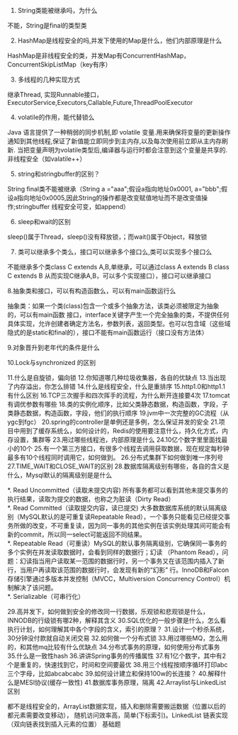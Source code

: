 
1. String类能被继承吗，为什么  
>
不能，String是final的类型类

2. HashMap是线程安全的吗,并发下使用的Map是什么，他们内部原理是什么  
>
HashMap是非线程安全的类，并发Map有ConcurrentHashMap，ConcurrentSkipListMap（key有序）

3. 多线程的几种实现方式  
>
继承Thread,  实现Runnable接口，ExecutorService,Executors,Callable,Future,ThreadPoolExecutor

4. volatile的作用，能代替锁么
>
Java 语言提供了一种稍弱的同步机制,即 volatile 变量.用来确保将变量的更新操作通知到其他线程,保证了新值能立即同步到主内存,以及每次使用前立即从主内存刷新. 当把变量声明为volatile类型后,编译器与运行时都会注意到这个变量是共享的. 非线程安全（如valatile++）

5. string和stringbuffer的区别？  
>
String final类不能被继承（String a ="aaa";假设a指向地址0x0001, a="bbb";假设a指向地址0x0005,因此String的操作都是改变赋值地址而不是改变值操作;stringbuffer 线程安全可变，如append）

6. sleep和wait的区别   
>
sleep()属于Thread，sleep()没有释放锁，；而wait()属于Object，释放锁

7. 类可以继承多个类么，接口可以继承多个接口么,类可以实现多个接口么  
>
 不能继承多个类class C extends A,B,单继承，可以通过class A extends B class C extends B 从而实现C继承A,B，可以多个实现接口），接口可以继承接口

8.抽象类和接口，可以有构造函数么，可以有main函数运行么
>
抽象类：如果一个类(class)包含一个或多个抽象方法，该类必须被限定为抽象的，可以有main函数
接口，interface关键字产生一个完全抽象的类，不提供任何具体实现，允许创建者确定方法名，参数列表，返回类型。也可以包含域（这些域隐式的是static和final的），接口不能有main函数运行（接口没有方法体）

9.对象晋升到老年代的条件是什么
>

10.Lock与synchronized 的区别
>

11.什么是自旋锁，偏向锁
12.你知道哪几种垃圾收集器，各自的优缺点
13.当出现了内存溢出，你怎么排错
14.什么是线程安全，什么是重排序
15.http1.0和http1.1有什么区别
16.TCP三次握手和四次挥手的流程，为什么断开连接要4次
17.tomcat有调优参数有哪些
18.类的实例化顺序，比如父类静态数据，构造函数，字段，子类静态数据，构造函数，字段，他们的执行顺序
19.jvm中一次完整的GC流程（从ygc到fgc）
20.spring的controller是单例还是多例，怎么保证并发的安全
21.项目中用到了缓存系统么，如何设计的，Redis的使用要注意什么，持久化方式，内存设置，集群等
23.用过哪些线程池，内部原理是什么
24.10亿个数字里里面找最小的10个
25.有一个第三方接口，有很多个线程去调用获取数据，现在规定每秒钟最多有10个线程同时调用它，如何做到。
26.分布式集群下如何做到唯一序列号
27.TIME_WAIT和CLOSE_WAIT的区别
28.数据库隔离级别有哪些，各自的含义是什么，Mysql默认的隔离级别是是什么
>
*. Read Uncommitted（读取未提交内容)   所有事务都可以看到其他未提交事务的执行结果，读取为提交的数据，也称之为脏读（Dirty Read）  
*. Read Committed（读取提交内容，读已提交)  大多数数据库系统的默认隔离级别（MySQL默认的是可重复读Repeatable Read），一个事务只能看见已经提交事务所做的改变，不可重复读，因为同一事务的其他实例在该实例处理其间可能会有新的commit，所以同一select可能返回不同结果。  
*. Repeatable Read（可重读）MySQL的默认事务隔离级别，它确保同一事务的多个实例在并发读取数据时，会看到同样的数据行；幻读 （Phantom Read），问题：幻读指当用户读取某一范围的数据行时，另一个事务又在该范围内插入了新行，当用户再读取该范围的数据行时，会发现有新的“幻影” 行。InnoDB和Falcon存储引擎通过多版本并发控制（MVCC，Multiversion Concurrency Control）机制解决了该问题。  
*. Serializable（可串行化）

29.高并发下，如何做到安全的修改同一行数据，乐观锁和悲观锁是什么，INNODB的行级锁有哪2种，解释其含义
30.SQL优化的一般步骤是什么，怎么看执行计划，如何理解其中各个字段的含义，索引的原理？
31.设计一个秒杀系统，30分钟没付款就自动关闭交易
32.如何做一个分布式锁
33.用过哪些MQ，怎么用的，和其他mq比较有什么优缺点
34.分布式事务的原理，如何使用分布式事务
35.什么是一致性hash
36.讲讲Spring事务的传播属性
37.有1亿个数字，其中有2个是重复的，快速找到它，时间和空间要最优
38.用三个线程按顺序循环打印abc三个字母，比如abcabcabc
39.如何设计建立和保持100w的长连接？
40.解释什么是MESI协议(缓存一致性)
41.数据库事务原理，隔离
42.Arraylist与LinkedList区别
>
都不是线程安全的，ArrayList数据实现，插入和删除需要搬运数据（位置以后的都元素需要改变移动）， 随机访问效率高，简单(下标索引)。LinkedList 链表实现（双向链表找到插入元素的位置）
基础题

